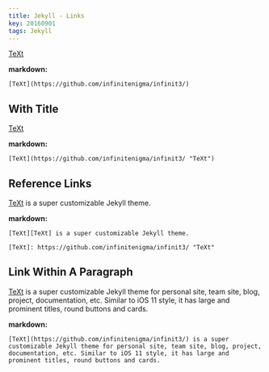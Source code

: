 ```yaml
---
title: Jekyll - Links
key: 20160901
tags: Jekyll
---
```


[TeXt](https://github.com/infinitenigma/infinit3/)

<!--more-->

**markdown:**

    [TeXt](https://github.com/infinitenigma/infinit3/)

## With Title

[TeXt](https://github.com/infinitenigma/infinit3/ "TeXt")

**markdown:**

    [TeXt](https://github.com/infinitenigma/infinit3/ "TeXt")

## Reference Links

[TeXt][TeXt] is a super customizable Jekyll theme.

[TeXt]: https://github.com/infinitenigma/infinit3/ "TeXt"

**markdown:**

    [TeXt][TeXt] is a super customizable Jekyll theme.

    [TeXt]: https://github.com/infinitenigma/infinit3/ "TeXt"

## Link Within A Paragraph

[TeXt](https://github.com/infinitenigma/infinit3/) is a super customizable Jekyll theme for personal site, team site, blog, project, documentation, etc. Similar to iOS 11 style, it has large and prominent titles, round buttons and cards.

**markdown:**

    [TeXt](https://github.com/infinitenigma/infinit3/) is a super customizable Jekyll theme for personal site, team site, blog, project, documentation, etc. Similar to iOS 11 style, it has large and prominent titles, round buttons and cards.
